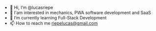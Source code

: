 - 👋 Hi, I’m @lucasriepe
- 👀 I'am interested in mechanics, PWA software development and SaaS
- 🌱 I’m currently learning Full-Stack Development
- 📫 How to reach me riepelucas@gmail.com

<!---
lucasriepe/lucasriepe is a ✨ special ✨ repository because its `README.md` (this file) appears on your GitHub profile.
You can click the Preview link to take a look at your changes.
--->
